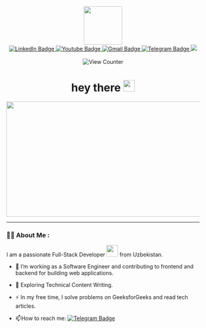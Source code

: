 <div id="header" align="center">
  <img src="https://media.giphy.com/media/jdPMeyv9rn0hZHh8n9/giphy.gif" width="100"/>
</div>
<div id="badges" align="center">
  <a href="https://www.linkedin.com/in/jasurbek-ergashev-b155bb21a/">
    <img src="https://img.shields.io/badge/LinkedIn-blue?logo=linkedin&logoColor=white" alt="LinkedIn Badge"/>
  </a>
  <a href="https://www.youtube.com/channel/UCTpCMcTZA2p2JXqEL4i659g">
    <img src="https://img.shields.io/badge/YouTube-red?logo=youtube&logoColor=white" alt="Youtube Badge"/>
  </a>
  <a href="mailto:ac2303018@akfauniversity.org">
    <img src="https://img.shields.io/badge/Gmail-D14836?logo=gmail&logoColor=white" alt="Gmail Badge"/>
  </a>
  <a href="https://t.me/se026au">
    <img src="https://img.shields.io/badge/Telegram-2CA5E0?&logo=telegram&logoColor=white" alt="Telegram Badge"/>
  </a>
  <a href="https://jasurbek.tech/">
    <img src="https://img.shields.io/badge/website-000000?&logo=About.me&logoColor=white"/>
  </a>
</div>
<br>
<div align="center">
  <img src="https://komarev.com/ghpvc/?username=JasurbekErgashev&style=flat-square&color=blue" alt="View Counter" id="badges"/>
</div>
<div align="center">
  <h1>
  hey there
  <img src="https://media.giphy.com/media/hvRJCLFzcasrR4ia7z/giphy.gif" width="30px"/>
</h1>
</div>
<div align="center">
  <img src="https://media.giphy.com/media/dWesBcTLavkZuG35MI/giphy.gif" width="600" height="300"/>
</div>

---

### :man_technologist: About Me :

I am a passionate Full-Stack Developer <img src="https://media.giphy.com/media/WUlplcMpOCEmTGBtBW/giphy.gif" width="30"> from Uzbekistan.

- :telescope: I’m working as a Software Engineer and contributing to frontend and backend for building web applications.

- :seedling: Exploring Technical Content Writing.

- :zap: In my free time, I solve problems on GeeksforGeeks and read tech articles.

- :mailbox:How to reach me: [![Telegram Badge](https://img.shields.io/badge/Telegram-2CA5E0?&logo=telegram&logoColor=white)](https://t.me/se026au)
